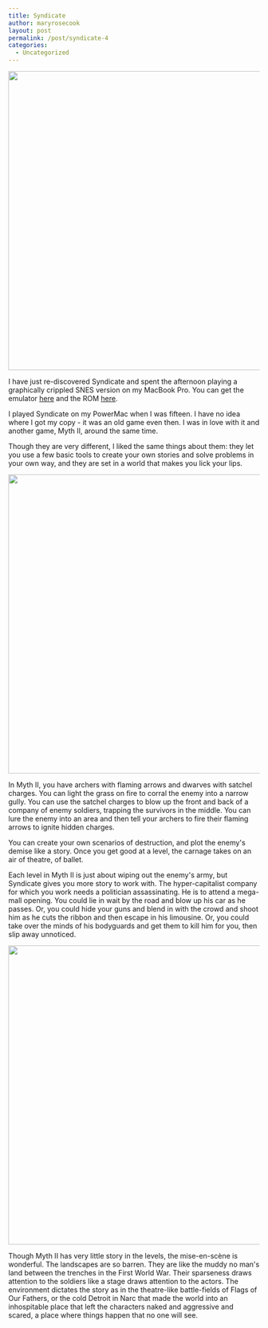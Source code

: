 ```yaml
---
title: Syndicate
author: maryrosecook
layout: post
permalink: /post/syndicate-4
categories:
  - Uncategorized
---
```

<img src="http://maryrosecook.com/images/syndicate.gif" alt="" width="600" />

I have just re-discovered Syndicate and spent the afternoon playing a graphically crippled SNES version on my MacBook Pro. You can get the emulator [here][1] and the ROM [here][2].

I played Syndicate on my PowerMac when I was fifteen. I have no idea where I got my copy - it was an old game even then. I was in love with it and another game, Myth II, around the same time.

Though they are very different, I liked the same things about them: they let you use a few basic tools to create your own stories and solve problems in your own way, and they are set in a world that makes you lick your lips.

<img src="http://maryrosecook.com/images/Myth-II-Soulblighter_1.jpg" alt="" width="600" />

In Myth II, you have archers with flaming arrows and dwarves with satchel charges. You can light the grass on fire to corral the enemy into a narrow gully. You can use the satchel charges to blow up the front and back of a company of enemy soldiers, trapping the survivors in the middle. You can lure the enemy into an area and then tell your archers to fire their flaming arrows to ignite hidden charges.

You can create your own scenarios of destruction, and plot the enemy's demise like a story. Once you get good at a level, the carnage takes on an air of theatre, of ballet.

Each level in Myth II is just about wiping out the enemy's army, but Syndicate gives you more story to work with. The hyper-capitalist company for which you work needs a politician assassinating. He is to attend a mega-mall opening. You could lie in wait by the road and blow up his car as he passes. Or, you could hide your guns and blend in with the crowd and shoot him as he cuts the ribbon and then escape in his limousine. Or, you could take over the minds of his bodyguards and get them to kill him for you, then slip away unnoticed.

<img src="http://maryrosecook.com/images/myth.jpg" alt="" width="600" />

Though Myth II has very little story in the levels, the mise-en-scène is wonderful. The landscapes are so barren. They are like the muddy no man's land between the trenches in the First World War. Their sparseness draws attention to the soldiers like a stage draws attention to the actors. The environment dictates the story as in the theatre-like battle-fields of Flags of Our Fathers, or the cold Detroit in Narc that made the world into an inhospitable place that left the characters naked and aggressive and scared, a place where things happen that no one will see.

 [1]: http://www.snes9x.com/
 [2]: http://www.completeroms.com/Rompages/Snesusa/S/syndicate.html